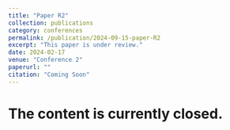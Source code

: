 ```yaml
---
title: "Paper R2"
collection: publications
category: conferences
permalink: /publication/2024-09-15-paper-R2
excerpt: "This paper is under review."
date: 2024-02-17
venue: "Conference 2"
paperurl: ""
citation: "Coming Soon"
---
```


# The content is currently closed.
